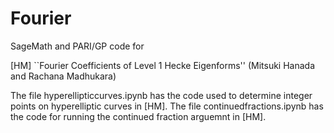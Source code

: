 # Fourier
SageMath and PARI/GP code for

[HM] ``Fourier Coefficients of Level 1 Hecke Eigenforms'' (Mitsuki Hanada and Rachana Madhukara) 

The file hyperellipticcurves.ipynb has the code used to determine integer points on hyperelliptic curves in [HM]. 
The file continuedfractions.ipynb has the code for running the continued fraction arguemnt in [HM]. 
